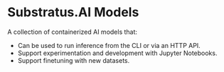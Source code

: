 # Substratus.AI Models

A collection of containerized AI models that:

* Can be used to run inference from the CLI or via an HTTP API.
* Support experimentation and development with Jupyter Notebooks.
* Support finetuning with new datasets.
